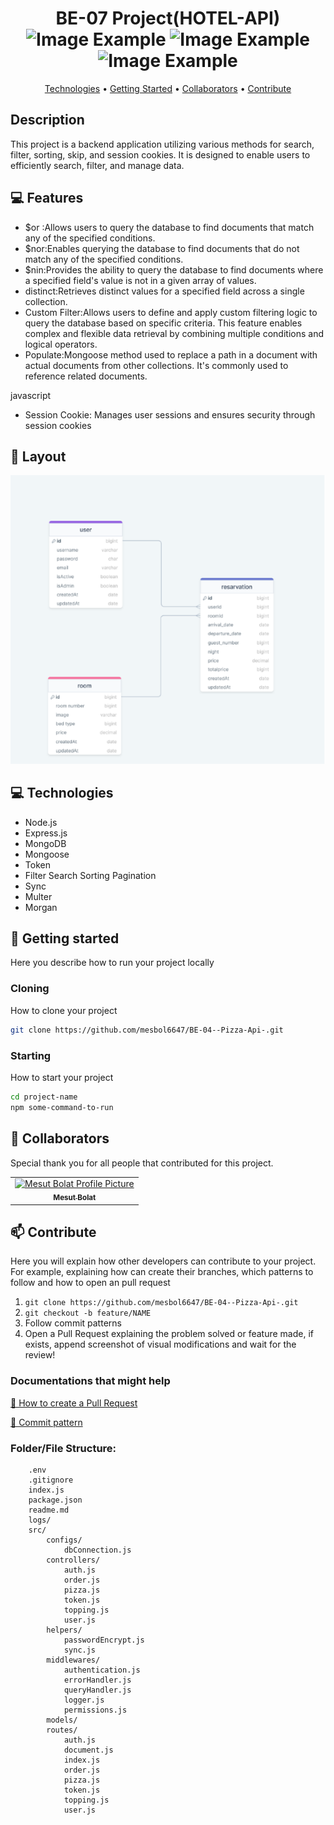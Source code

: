 <h1 align="center" style="font-weight: bold;">BE-07 Project(HOTEL-API)     
    <img src="https://github.com/mesbol6647/BE-04--Pizza-Api-/blob/main/mongo.png" alt="Image Example" width="60px">
    <img src="https://github.com/mesbol6647/BE-04--Pizza-Api-/blob/main/node-express.png" alt="Image Example" width="80px">
    <img src="https://github.com/mesbol6647/JS-01-Todos-/blob/main/images/8621-javascript.png" alt="Image Example" width="50px">
 </h1>

<p align="center">
 <a href="#tech">Technologies</a> • 
 <a href="#started">Getting Started</a> • 
  <a href="#colab">Collaborators</a> •
 <a href="#contribute">Contribute</a>
</p>

<p align="center">
    <h2 id="description">Description</h2>


This project is a backend application utilizing various methods for search, filter, sorting, skip, and session cookies. It is designed to enable users to efficiently search, filter, and manage data.


<h2 id="technologies">💻 Features </h2>

- $or :Allows users to query the database to find documents that match any of the specified conditions.
- $nor:Enables querying the database to find documents that do not match any of the specified conditions.
- $nin:Provides the ability to query the database to find documents where a specified field's value is not in a given array of values.
- distinct:Retrieves distinct values for a specified field across a single collection.
- Custom Filter:Allows users to define and apply custom filtering logic to query the database based on specific criteria. This feature enables complex and flexible data retrieval by combining multiple conditions and logical operators.
- Populate:Mongoose method used to replace a path in a document with actual documents from other collections. It's commonly used to reference related documents.

javascript

- Session Cookie: Manages user sessions and ensures security through session cookies

<h2 id="layout">🎨 Layout</h2>
<img src="https://github.com/mesbol6647/BE-07-HOTEL-API-/blob/main/ERDHOTEL.png" alt="Image Example" >

<h2 id="technologies">💻 Technologies</h2>

- Node.js
- Express.js
- MongoDB
- Mongoose
- Token
- Filter Search Sorting Pagination
- Sync
- Multer
- Morgan

<h2 id="started">🚀 Getting started</h2>

Here you describe how to run your project locally


<h3>Cloning</h3>

How to clone your project

```bash
git clone https://github.com/mesbol6647/BE-04--Pizza-Api-.git
```

<h3>Starting</h3>

How to start your project

```bash
cd project-name
npm some-command-to-run
```

<h2 id="colab">🤝 Collaborators</h2>

Special thank you for all people that contributed for this project.

<table>
  <tr>
    <td align="center">
      <a href="#">
        <img src="https://avatars.githubusercontent.com/u/81535131?s=400&u=9c81682926b542ea5724b9c7f3186e7f3a68e495&v=4" width="100px;" alt="Mesut Bolat Profile Picture"/><br>
        <sub>
          <b>Mesut Bolat</b>
        </sub>
      </a>
    </td>     
  </tr>
</table>

<h2 id="contribute">📫 Contribute</h2>

Here you will explain how other developers can contribute to your project. For example, explaining how can create their branches, which patterns to follow and how to open an pull request

1. `git clone https://github.com/mesbol6647/BE-04--Pizza-Api-.git`
2. `git checkout -b feature/NAME`
3. Follow commit patterns
4. Open a Pull Request explaining the problem solved or feature made, if exists, append screenshot of visual modifications and wait for the review!

<h3>Documentations that might help</h3>

[📝 How to create a Pull Request](https://www.atlassian.com/br/git/tutorials/making-a-pull-request)

[💾 Commit pattern](https://gist.github.com/joshbuchea/6f47e86d2510bce28f8e7f42ae84c716)

### Folder/File Structure:

```
    .env
    .gitignore
    index.js
    package.json
    readme.md
    logs/
    src/
        configs/
            dbConnection.js
        controllers/
            auth.js
            order.js
            pizza.js
            token.js
            topping.js
            user.js
        helpers/
            passwordEncrypt.js
            sync.js
        middlewares/
            authentication.js
            errorHandler.js
            queryHandler.js
            logger.js
            permissions.js
        models/
        routes/
            auth.js
            document.js
            index.js
            order.js
            pizza.js
            token.js
            topping.js
            user.js
```
